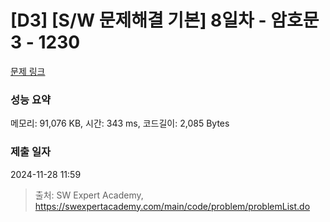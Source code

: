 # [D3] [S/W 문제해결 기본] 8일차 - 암호문3 - 1230 

[문제 링크](https://swexpertacademy.com/main/code/problem/problemDetail.do?contestProbId=AV14zIwqAHwCFAYD) 

### 성능 요약

메모리: 91,076 KB, 시간: 343 ms, 코드길이: 2,085 Bytes

### 제출 일자

2024-11-28 11:59



> 출처: SW Expert Academy, https://swexpertacademy.com/main/code/problem/problemList.do
